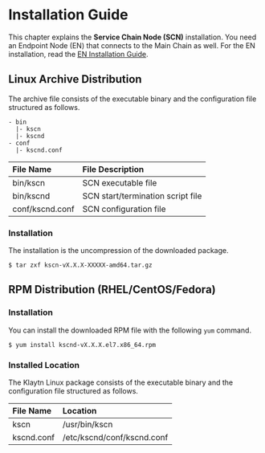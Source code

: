 # Installation Guide

This chapter explains the **Service Chain Node \(SCN\)** installation. You need an Endpoint Node \(EN\) that connects to the Main Chain as well. For the EN installation, read the [EN Installation Guide](../../../endpoint-node/installation-guide/).

## Linux Archive Distribution

The archive file consists of the executable binary and the configuration file structured as follows.

```text
- bin
  |- kscn
  |- kscnd
- conf
  |- kscnd.conf
```

| File Name       | File Description                  |
|:--------------- |:--------------------------------- |
| bin/kscn        | SCN executable file               |
| bin/kscnd       | SCN start/termination script file |
| conf/kscnd.conf | SCN configuration file            |

### Installation

The installation is the uncompression of the downloaded package.

```text
$ tar zxf kscn-vX.X.X-XXXXX-amd64.tar.gz
```

## RPM Distribution \(RHEL/CentOS/Fedora\) <a id="rpm-rhel-centos-fedora"></a>

### Installation

You can install the downloaded RPM file with the following `yum` command.

```text
$ yum install kscnd-vX.X.X.el7.x86_64.rpm
```

### Installed Location <a id="scn-configuration"></a>

The Klaytn Linux package consists of the executable binary and the configuration file structured as follows.

| File Name  | Location                   |
|:---------- |:-------------------------- |
| kscn       | /usr/bin/kscn              |
| kscnd.conf | /etc/kscnd/conf/kscnd.conf |


